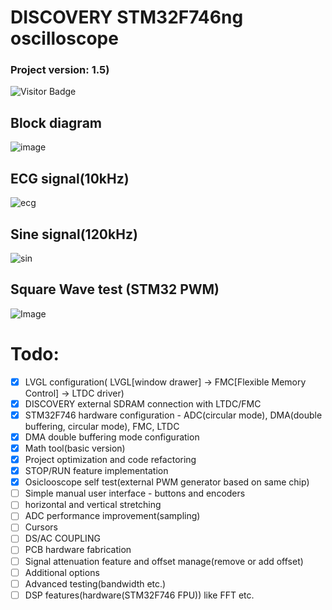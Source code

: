 # DISCOVERY STM32F746ng oscilloscope
### Project version: 1.5) 
![Visitor Badge](https://visitor-badge.laobi.icu/badge?page_id=Devraux.STM_Discovery_Oscilloscope)

## Block diagram
![image](https://github.com/user-attachments/assets/196bcf79-70e4-4674-a812-d78cfd692ba4)

## ECG signal(10kHz)
![ecg](https://github.com/user-attachments/assets/22ec62c3-2c5e-4f00-8f5f-8afbf0072319)

## Sine signal(120kHz)
![sin](https://github.com/user-attachments/assets/3abdbcee-0449-47b0-80c3-6fff6e3fd952)

## Square Wave test (STM32 PWM)
![Image](https://github.com/user-attachments/assets/235eb390-0308-4c4e-85d1-41bb358b9d34)

# Todo:
- [x] LVGL configuration( LVGL[window drawer] -> FMC[Flexible Memory Control] -> LTDC driver) 
- [x] DISCOVERY external SDRAM connection with LTDC/FMC
- [x] STM32F746 hardware configuration - ADC(circular mode), DMA(double buffering, circular mode), FMC, LTDC
- [x] DMA double buffering mode configuration
- [x] Math tool(basic version) 
- [x] Project optimization and code refactoring
- [x] STOP/RUN feature implementation
- [x] Osiclooscope self test(external PWM generator based on same chip)
- [ ] Simple manual user interface - buttons and encoders
- [ ] horizontal and vertical stretching
- [ ] ADC performance improvement(sampling)
- [ ] Cursors
- [ ] DS/AC COUPLING
- [ ] PCB hardware fabrication
- [ ] Signal attenuation feature and offset manage(remove or add offset) 
- [ ] Additional options
- [ ] Advanced testing(bandwidth etc.)
- [ ] DSP features(hardware(STM32F746 FPU)) like FFT etc.
